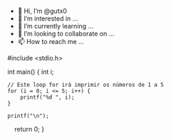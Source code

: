 - 👋 Hi, I’m @gutx0
- 👀 I’m interested in ...
- 🌱 I’m currently learning ...
- 💞️ I’m looking to collaborate on ...
- 📫 How to reach me ...

<!---
gutx0/gutx0 is a ✨ special ✨ repository because its `README.md` (this file) appears on your GitHub profile.
You can click the Preview link to take a look at your changes.
--->
#include <stdio.h>

int main() {
    int i;

    // Este loop for irá imprimir os números de 1 a 5
    for (i = 0; i <= 5; i++) {
        printf("%d ", i);
    }

    printf("\n");

    return 0;
}
